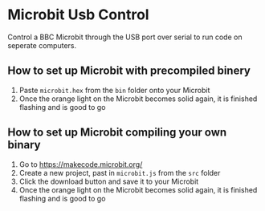 # Microbit Usb Control
Control a BBC Microbit through the USB port over serial to run code on seperate computers.

## How to set up Microbit with precompiled binery

1. Paste `microbit.hex` from the `bin` folder onto your Microbit
2. Once the orange light on the Microbit becomes solid again, it is finished flashing and is good to go

## How to set up Microbit compiling your own binary

1. Go to https://makecode.microbit.org/
2. Create a new project, past in `microbit.js` from the `src` folder
3. Click the download button and save it to your Microbit
4. Once the orange light on the Microbit becomes solid again, it is finished flashing and is good to go
